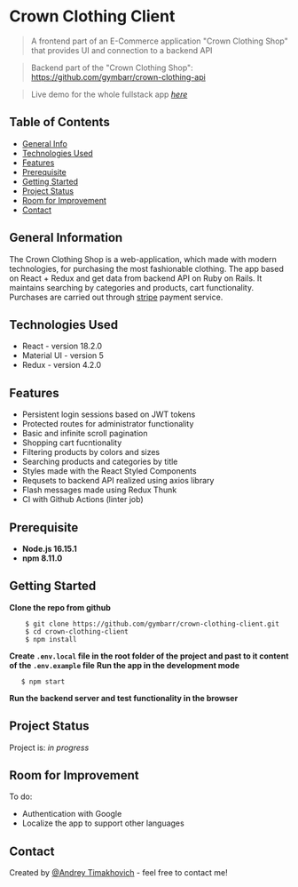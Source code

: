 # Crown Clothing Client
> A frontend part of an E-Commerce application "Crown Clothing Shop" that provides UI and connection to a backend API

> Backend part of the "Crown Clothing Shop": https://github.com/gymbarr/crown-clothing-api

> Live demo for the whole fullstack app [_here_](https://cosmic-sawine-9f1c88.netlify.app/)

## Table of Contents
* [General Info](#general-information)
* [Technologies Used](#technologies-used)
* [Features](#features)
* [Prerequisite](#prerequisite)
* [Getting Started](#getting-started)
* [Project Status](#project-status)
* [Room for Improvement](#room-for-improvement)
* [Contact](#contact)


## General Information
The Crown Clothing Shop is a web-application, which made with modern technologies, for purchasing the most fashionable clothing.
The app based on React + Redux and get data from backend API on Ruby on Rails.
It maintains searching by categories and products, cart functionality.
Purchases are carried out through [stripe](https://stripe.com) payment service.


## Technologies Used
- React - version 18.2.0
- Material UI - version 5
- Redux - version 4.2.0


## Features
- Persistent login sessions based on JWT tokens
- Protected routes for administrator functionality
- Basic and infinite scroll pagination 
- Shopping cart fucntionality
- Filtering products by colors and sizes
- Searching products and categories by title
- Styles made with the React Styled Components
- Requsets to backend API realized using axios library
- Flash messages made using Redux Thunk
- CI with Github Actions (linter job)


## Prerequisite
- **Node.js 16.15.1**
- **npm 8.11.0**


## Getting Started
**Clone the repo from github**

        $ git clone https://github.com/gymbarr/crown-clothing-client.git
        $ cd crown-clothing-client
        $ npm install

**Create `.env.local` file in the root folder of the project and past to it content of the `.env.example` file**
**Run the app in the development mode**

       $ npm start

**Run the backend server and test functionality in the browser**


## Project Status
Project is: _in progress_


## Room for Improvement
To do:
- Authentication with Google
- Localize the app to support other languages


## Contact
Created by [@Andrey Timakhovich](https://www.linkedin.com/in/andrey-timakhovich/) - feel free to contact me!
